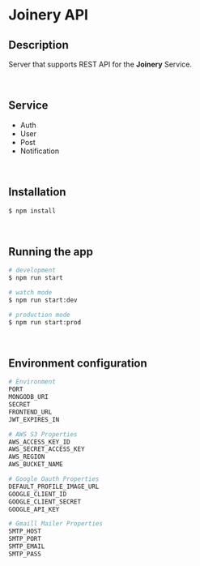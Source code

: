 # Joinery API

## Description

Server that supports REST API for the **Joinery** Service.

<br/>

## Service

* Auth
* User
* Post
* Notification

<br/>

## Installation

```bash
$ npm install
```

<br/>

## Running the app

```bash
# development
$ npm run start

# watch mode
$ npm run start:dev

# production mode
$ npm run start:prod
```
<br/>

## Environment configuration

```bash
# Environment
PORT
MONGODB_URI
SECRET
FRONTEND_URL
JWT_EXPIRES_IN

# AWS S3 Properties
AWS_ACCESS_KEY_ID
AWS_SECRET_ACCESS_KEY
AWS_REGION
AWS_BUCKET_NAME

# Google Oauth Properties
DEFAULT_PROFILE_IMAGE_URL
GOOGLE_CLIENT_ID
GOOGLE_CLIENT_SECRET
GOOGLE_API_KEY

# Gmaill Mailer Properties
SMTP_HOST
SMTP_PORT
SMTP_EMAIL
SMTP_PASS
```
